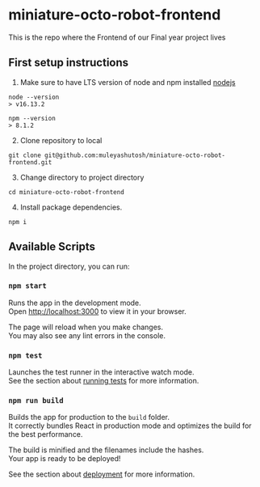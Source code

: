 # miniature-octo-robot-frontend

This is the repo where the Frontend of our Final year project lives

## First setup instructions

  1. Make sure to have LTS version of node and npm installed [nodejs](http://nodejs.org)

    node --version
    > v16.13.2

    npm --version 
    > 8.1.2

  2. Clone repository to local

    git clone git@github.com:muleyashutosh/miniature-octo-robot-frontend.git

  3. Change directory to project directory
  
    cd miniature-octo-robot-frontend

  4. Install package dependencies.

    npm i


## Available Scripts

In the project directory, you can run:

### `npm start`

Runs the app in the development mode.\
Open [http://localhost:3000](http://localhost:3000) to view it in your browser.

The page will reload when you make changes.\
You may also see any lint errors in the console.

### `npm test`

Launches the test runner in the interactive watch mode.\
See the section about [running tests](https://facebook.github.io/create-react-app/docs/running-tests) for more information.

### `npm run build`

Builds the app for production to the `build` folder.\
It correctly bundles React in production mode and optimizes the build for the best performance.

The build is minified and the filenames include the hashes.\
Your app is ready to be deployed!

See the section about [deployment](https://facebook.github.io/create-react-app/docs/deployment) for more information.

